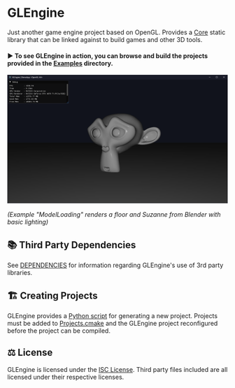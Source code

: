 # GLEngine

Just another game engine project based on OpenGL. Provides a [Core](Core) static library that can
be linked against to build games and other 3D tools.

#### ▶️ To see GLEngine in action, you can browse and build the projects provided in the [Examples](Examples) directory.

![](Docs/monke.png)

*(Example "ModelLoading" renders a floor and Suzanne from Blender with basic lighting)*

## 📚 Third Party Dependencies

See [DEPENDENCIES](DEPENDENCIES.md) for information regarding GLEngine's use of 3rd party libraries.

## 🏗️ Creating Projects

GLEngine provides a [Python script](Scripts/CreateNewProject.py) for generating a new project. Projects must be added
to [Projects.cmake](Projects.cmake)
and the GLEngine project reconfigured before the project can be compiled.

## ⚖️ License

GLEngine is licensed under the [ISC License](LICENSE). Third party files included are all licensed
under their respective licenses.